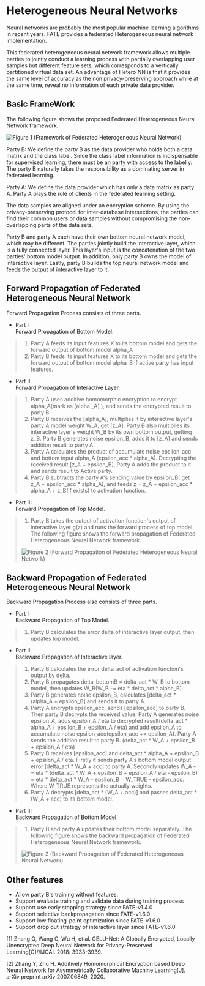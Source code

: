 # Heterogeneous Neural Networks

Neural networks are probably the most popular machine learning
algorithms in recent years. FATE provides a federated Heterogeneous
neural network implementation.

This federated heterogeneous neural network framework allows multiple
parties to jointly conduct a learning process with partially overlapping
user samples but different feature sets, which corresponds to a
vertically partitioned virtual data set. An advantage of Hetero NN is
that it provides the same level of accuracy as the non
privacy-preserving approach while at the same time, reveal no
information of each private data provider.

## Basic FrameWork

The following figure shows the proposed Federated Heterogeneous Neural
Network framework.

![Figure 1 (Framework of Federated Heterogeneous Neural
Network)](../images/hetero_nn_framework.png)

Party B: We define the party B as the data provider who holds both a
data matrix and the class label. Since the class label information is
indispensable for supervised learning, there must be an party with
access to the label y. The party B naturally takes the responsibility as
a dominating server in federated learning.

Party A: We define the data provider which has only a data matrix as
party A. Party A plays the role of clients in the federated learning
setting.

The data samples are aligned under an encryption scheme. By using the
privacy-preserving protocol for inter-database intersections, the
parties can find their common users or data samples without compromising
the non-overlapping parts of the data sets.

Party B and party A each have their own bottom neural network model,
which may be different. The parties jointly build the interactive layer,
which is a fully connected layer. This layer's input is the
concatenation of the two parties' bottom model output. In addition, only
party B owns the model of interactive layer. Lastly, party B builds the
top neural network model and feeds the output of interactive layer to
it.

## Forward Propagation of Federated Heterogeneous Neural Network

Forward Propagation Process consists of three parts.

  - Part Ⅰ  
    Forward Propagation of Bottom Model.

> 1.  Party A feeds its input features X to its bottom model and gets
>     the forward output of bottom model alpha\_A
> 2.  Party B feeds its input features X to its bottom model and gets
>     the forward output of bottom model alpha\_B if active party has
>     input features.

  - Part ⅠⅠ  
    Forward Propagation of Interactive Layer.

> 1.  Party A uses additive homomorphic encryption to encrypt
>     alpha\_A(mark as \[alpha \_A\] ), and sends the encrypted result
>     to party B.
> 2.  Party B receives the \[alpha\_A\], multiplies it by interactive
>     layer's party A model weight W\_A, get \[z\_A\]. Party B also
>     multiplies its interactive layer's weight W\_B by its own bottom
>     output, getting z\_B. Party B generates noise epsilon\_B, adds it
>     to \[z\_A\] and sends addition result to party A.
> 3.  Party A calculates the product of accumulate noise epsilon\_acc
>     and bottom input alpha\_A (epsilon\_acc \* alpha\_A). Decrypting
>     the received result \[z\_A + epsilon\_B\], Party A adds the
>     product to it and sends result to Active party.
> 4.  Party B subtracts the party A's sending value by epsilon\_B( get
>     z\_A + epsilon\_acc \* alpha\_A), and feeds z = z\_A +
>     epsilon\_acc \* alpha\_A + z\_B(if exists) to activation function.

  - Part ⅠⅠⅠ  
    Forward Propagation of Top Model.

> 1.  Party B takes the output of activation function's output of
>     interactive layer g(z) and runs the forward process of top model.
>     The following figure shows the forward propagation of Federated
>     Heterogeneous Neural Network framework.
> 
> ![Figure 2 (Forward Propagation of Federated Heterogeneous Neural
> Network)](../images/hetero_nn_forward_propagation.png)

## Backward Propagation of Federated Heterogeneous Neural Network

Backward Propagation Process also consists of three parts.

  - Part I  
    Backward Propagation of Top Model.

> 1.  Party B calculates the error delta of interactive layer output,
>     then updates top model.

  - Part II  
    Backward Propagation of Interactive layer.

> 1.  Party B calculates the error delta\_act of activation function's
>     output by delta.
> 2.  Party B propagates delta\_bottomB = delta\_act \* W\_B to bottom
>     model, then updates W\_B(W\_B -= eta \* delta\_act \* alpha\_B).
> 3.  Party B generates noise epsilon\_B, calculates \[delta\_act \*
>     (alpha\_A + epsilon\_B\] and sends it to party A.
> 4.  Party A encrypts epsilon\_acc, sends \[epsilon\_acc\] to party B.
>     Then party B decrypts the received value. Party A generates noise
>     epsilon\_A, adds epsilon\_A / eta to decrypted result(delta\_act
>     \* alpha\_A + epsilon\_B + epsilon\_A / eta) and add epsilon\_A to
>     accumulate noise epsilon\_acc(epsilon\_acc += epsilon\_A). Party A
>     sends the addition result to party B. (delta\_act \* W\_A +
>     epsilon\_B + epsilon\_A / eta)
> 5.  Party B receives \[epsilon\_acc\] and delta\_act \* alpha\_A +
>     epsilon\_B + epsilon\_A / eta. Firstly it sends party A's bottom
>     model output' error \[delta\_act \* W\_A + acc\] to party A.
>     Secondly updates W\_A -= eta \* (delta\_act \* W\_A + epsilon\_B +
>     epsilon\_A / eta - epsilon\_B) = eta \* delta\_act \* W\_A -
>     epsilon\_B = W\_TRUE - epsilon\_acc. Where W\_TRUE represents the
>     actually weights.
> 6.  Party A decrypts \[delta\_act \* (W\_A + acc)\] and passes
>     delta\_act \* (W\_A + acc) to its bottom model.

  - Part III  
    Backward Propagation of Bottom Model.

> 1.  Party B and party A updates their bottom model separately. The
>     following figure shows the backward propagation of Federated
>     Heterogeneous Neural Network framework.
> 
> ![Figure 3 (Backward Propagation of Federated Heterogeneous Neural
> Network)](../images/hetero_nn_backward_propagation.png)

<!-- mkdocs
## Param

::: federatedml.param.hetero_nn_param
    rendering:
      heading_level: 3
      show_source: true
      show_root_heading: true
      show_root_toc_entry: false
      show_root_full_path: false
-->

## Other features

  - Allow party B's training without features.
  - Support evaluate training and validate data during training process
  - Support use early stopping strategy since FATE-v1.4.0
  - Support selective backpropagation since FATE-v1.6.0
  - Support low floating-point optimization since FATE-v1.6.0
  - Support drop out strategy of interactive layer since FATE-v1.6.0

\[1\] Zhang Q, Wang C, Wu H, et al. GELU-Net: A Globally Encrypted,
Locally Unencrypted Deep Neural Network for Privacy-Preserved
Learning\[C\]//IJCAI. 2018: 3933-3939.

\[2\] Zhang Y, Zhu H. Additively Homomorphical Encryption based Deep
Neural Network for Asymmetrically Collaborative Machine Learning\[J\].
arXiv preprint arXiv:2007.06849, 2020.
